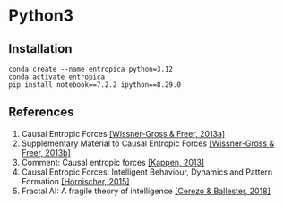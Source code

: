 # Python3

## Installation

```commandline
conda create --name entropica python=3.12
conda activate entropica
pip install notebook==7.2.2 ipython==8.29.0
```

## References

1. Causal Entropic Forces [[Wissner-Gross & Freer, 2013a]](http://math.mit.edu/~freer/papers/PhysRevLett_110-168702.pdf)
2. Supplementary Material to Causal Entropic Forces [[Wissner-Gross & Freer, 2013b]](https://journals.aps.org/prl/supplemental/10.1103/PhysRevLett.110.168702)
3. Comment: Causal entropic forces [[Kappen, 2013]](https://arxiv.org/abs/1312.4185)
4. Causal Entropic Forces: Intelligent Behaviour, Dynamics and Pattern Formation [[Hornischer, 2015]](https://pure.mpg.de/rest/items/item_2300851/component/file_2300850/content)
5. Fractal AI: A fragile theory of intelligence [[Cerezo & Ballester, 2018]](https://arxiv.org/abs/1803.05049)
